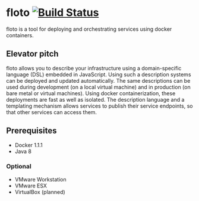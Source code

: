 # floto [![Build Status](https://travis-ci.org/floto/floto.svg?branch=master)](https://travis-ci.org/floto/floto)

floto is a tool for deploying and orchestrating services using docker containers.

## Elevator pitch

floto allows you to describe your infrastructure using a domain-specific language (DSL) embedded in JavaScript.
Using such a description systems can be deployed and updated automatically.
The same descriptions can be used during development (on a local virtual machine) and in production (on bare metal or virtual machines).
Using docker containerization, these deployments are fast as well as isolated.
The description language and a templating mechanism allows services to publish their service endpoints, so that other services can access them.

## Prerequisites

* Docker 1.1.1
* Java 8

### Optional

* VMware Workstation
* VMware ESX
* VirtualBox (planned)